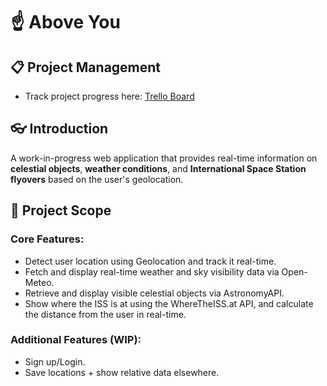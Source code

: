# ☝️ Above You

## 📋 Project Management
- Track project progress here: [Trello Board](https://trello.com/b/o2zWZFid/above-you)

## 👓 Introduction
A work-in-progress web application that provides real-time information on **celestial objects**, **weather conditions**, and **International Space Station flyovers** based on the user's geolocation.

## 🚩 Project Scope

### Core Features:
- Detect user location using Geolocation and track it real-time.
- Fetch and display real-time weather and sky visibility data via Open-Meteo.
- Retrieve and display visible celestial objects via AstronomyAPI.
- Show where the ISS is at using the WhereTheISS.at API, and calculate the distance from the user in real-time.

### Additional Features (WIP):
- Sign up/Login.
- Save locations + show relative data elsewhere.